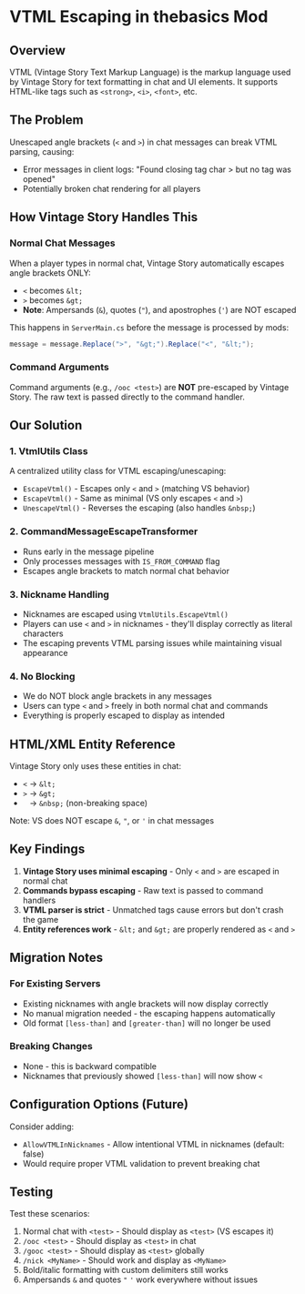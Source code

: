 # VTML Escaping in thebasics Mod

## Overview
VTML (Vintage Story Text Markup Language) is the markup language used by Vintage Story for text formatting in chat and UI elements. It supports HTML-like tags such as `<strong>`, `<i>`, `<font>`, etc.

## The Problem
Unescaped angle brackets (`<` and `>`) in chat messages can break VTML parsing, causing:
- Error messages in client logs: "Found closing tag char > but no tag was opened"
- Potentially broken chat rendering for all players

## How Vintage Story Handles This

### Normal Chat Messages
When a player types in normal chat, Vintage Story automatically escapes angle brackets ONLY:
- `<` becomes `&lt;`
- `>` becomes `&gt;`
- **Note**: Ampersands (`&`), quotes (`"`), and apostrophes (`'`) are NOT escaped

This happens in `ServerMain.cs` before the message is processed by mods:
```csharp
message = message.Replace(">", "&gt;").Replace("<", "&lt;");
```

### Command Arguments
Command arguments (e.g., `/ooc <test>`) are **NOT** pre-escaped by Vintage Story. The raw text is passed directly to the command handler.

## Our Solution

### 1. VtmlUtils Class
A centralized utility class for VTML escaping/unescaping:
- `EscapeVtml()` - Escapes only `<` and `>` (matching VS behavior)
- `EscapeVtml()` - Same as minimal (VS only escapes `<` and `>`)
- `UnescapeVtml()` - Reverses the escaping (also handles `&nbsp;`)

### 2. CommandMessageEscapeTransformer
- Runs early in the message pipeline
- Only processes messages with `IS_FROM_COMMAND` flag
- Escapes angle brackets to match normal chat behavior

### 3. Nickname Handling
- Nicknames are escaped using `VtmlUtils.EscapeVtml()` 
- Players can use `<` and `>` in nicknames - they'll display correctly as literal characters
- The escaping prevents VTML parsing issues while maintaining visual appearance

### 4. No Blocking
- We do NOT block angle brackets in any messages
- Users can type `<` and `>` freely in both normal chat and commands
- Everything is properly escaped to display as intended

## HTML/XML Entity Reference

Vintage Story only uses these entities in chat:
- `<` → `&lt;`
- `>` → `&gt;`
- ` ` → `&nbsp;` (non-breaking space)

Note: VS does NOT escape `&`, `"`, or `'` in chat messages

## Key Findings

1. **Vintage Story uses minimal escaping** - Only `<` and `>` are escaped in normal chat
2. **Commands bypass escaping** - Raw text is passed to command handlers
3. **VTML parser is strict** - Unmatched tags cause errors but don't crash the game
4. **Entity references work** - `&lt;` and `&gt;` are properly rendered as `<` and `>`

## Migration Notes

### For Existing Servers
- Existing nicknames with angle brackets will now display correctly
- No manual migration needed - the escaping happens automatically
- Old format `[less-than]` and `[greater-than]` will no longer be used

### Breaking Changes
- None - this is backward compatible
- Nicknames that previously showed `[less-than]` will now show `<`

## Configuration Options (Future)

Consider adding:
- `AllowVTMLInNicknames` - Allow intentional VTML in nicknames (default: false)
- Would require proper VTML validation to prevent breaking chat

## Testing

Test these scenarios:
1. Normal chat with `<test>` - Should display as `<test>` (VS escapes it)
2. `/ooc <test>` - Should display as `<test>` in chat
3. `/gooc <test>` - Should display as `<test>` globally  
4. `/nick <MyName>` - Should work and display as `<MyName>`
5. Bold/italic formatting with custom delimiters still works
6. Ampersands `&` and quotes `"` `'` work everywhere without issues